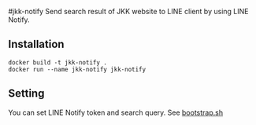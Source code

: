 #jkk-notify
Send search result of JKK website to LINE client by using LINE Notify.

## Installation
``` 
docker build -t jkk-notify .
docker run --name jkk-notify jkk-notify
``` 
## Setting
You can set LINE Notify token and search query.
See [bootstrap.sh](bootstrap.sh)

